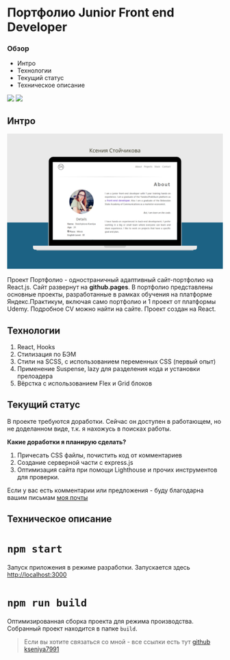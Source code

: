 # Портфолио Junior Front end Developer

### Обзор
* Интро
* Технологии
* Текущий статус
* Техническое описание

<img src="https://img.shields.io/github/commit-activity/w/kseniya7991/portfolio?style=for-the-badge">
<img src="https://img.shields.io/github/last-commit/kseniya7991/portfolio?style=for-the-badge">

## Интро
![alt text](readmefiles/portfoliok.png "Портфолио")

Проект Портфолио - одностраничный адаптивный сайт-портфолио на React.js. Сайт развернут на **github.pages**. В портфолио представлены основные проекты, разработанные в рамках обучения на платформе Яндекс.Практикум, включая само портфолио и 1 проект от платформы Udemy. Подробное CV можно найти на сайте. Проект создан на React.
## Технологии

1. React, Hooks
2. Стилизация по БЭМ
3. Стили на SCSS, с использованием переменных CSS (первый опыт)
4. Применение Suspense, lazy  для разделения кода и установки прелоадера
5. Вёрстка с использованием Flex и  Grid блоков
## Текущий статус

В проекте требуются доработки. Сейчас он доступен в работающем, но не доделанном виде, т.к. я нахожусь в поисках работы. 

**Какие доработки я планирую сделать?**
1. Причесать CSS файлы, почистить код от комментариев
2. Создание серверной части с express.js 
3. Оптимизация сайта при помощи Lighthouse и прочих инструментов для проверки.

Если у вас есть комментарии или предложения - буду благодарна вашим письмам [моя почты](kseniya7991@gmail.com) 


## Техническое описание
# `npm start`

Запуск приложения в режиме разработки.
Запускается здесь [http://localhost:3000](http://localhost:3000) 
# `npm run build`

Оптимизированная сборка проекта для режима производства.
Собранный проект находится в папке `build`.

>Если вы хотите связаться со мной - все ссылки есть тут [github kseniya7991](https://github.com/kseniya7991) 


